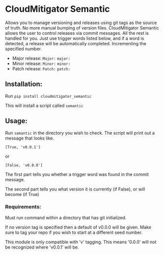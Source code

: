 # CloudMitigator Semantic 

Allows you to manage versioning and releases using git tags as the source of truth. No more manual bumping
of version files. CloudMitigator Semantic allows the user to control releases via commit messages. All the rest is handled for you.
Just use trigger words listed below, and if a word is detected, a release will be automatically completed. Incrementing the specified number.

- Major release: `Major:` `major:`
- Minor release: `Minor:` `minor:`
- Patch release: `Patch:` `patch:`

## Installation:

Run `pip install cloudmitigator_semantic`

This will install a script called `semantic`

## Usage:

Run `semantic` in the directory you wish to check. The script will print out a message that looks like.

    [True, 'v0.0.1']
    
or

    [False, 'v0.0.0']
    
The first part tells you whether a trigger word was found in the commit message.

The second part tells you what version it is currently (if False), or will become (if True)

### Requirements:

Must run command within a directory that has git initialized.

If no version tag is specified then a default of v0.0.0 will be given. Make sure to tag your repo if you wish to start at a different seed number.

This module is only compatible with 'v' tagging. This means '0.0.0' will not be recognized where 'v0.0.1' will be.
